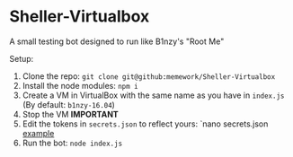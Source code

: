 # Sheller-Virtualbox
A small testing bot designed to run like B1nzy's "Root Me"

Setup:
  1. Clone the repo: `git clone git@github:memework/Sheller-Virtualbox`
  2. Install the node modules: `npm i`
  3. Create a VM in VirtualBox with the same name as you have in `index.js` (By default: `b1nzy-16.04`)
  4. Stop the VM **IMPORTANT**
  5. Edit the tokens in `secrets.json` to reflect yours: `nano secrets.json [example](https://github.com/memework/Sheller-Virtualbox/blob/master/secrets_example.json)
  6. Run the bot: `node index.js`
